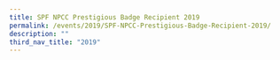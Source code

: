 ```yaml
---
title: SPF NPCC Prestigious Badge Recipient 2019
permalink: /events/2019/SPF-NPCC-Prestigious-Badge-Recipient-2019/
description: ""
third_nav_title: "2019"
---
```

